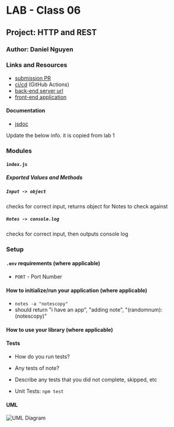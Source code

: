 # LAB - Class 06

## Project: HTTP and REST

### Author: Daniel Nguyen

### Links and Resources

- [submission PR]()
- [ci/cd]() (GitHub Actions)
- [back-end server url](NA) 
- [front-end application](NA)

#### Documentation
- [jsdoc]()

Update the below info. it is copied from lab 1
### Modules
#### `index.js`

##### Exported Values and Methods

##### `Input -> object`
checks for correct input, returns object for Notes to check against

##### `Notes -> console.log`
checks for correct input, then outputs console log

### Setup

#### `.env` requirements (where applicable)
- `PORT` - Port Number

#### How to initialize/run your application (where applicable)

- `notes -a "notescopy"`
- should return "i have an app", "adding note", "(randomnum): (notescopy)"

#### How to use your library (where applicable)

#### Tests

- How do you run tests?
- Any tests of note?
- Describe any tests that you did not complete, skipped, etc 

- Unit Tests: `npm test`

#### UML

![UML Diagram](lab-00-UML.png)
